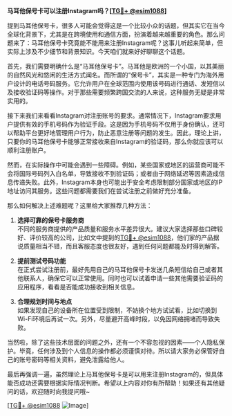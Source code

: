 **马耳他保号卡可以注册Instagram吗？[[TG💪+ @esim1088](https://t.me/s/esim1088)]**

提到马耳他保号卡，很多人可能会觉得这是一个比较小众的话题，但其实它在当今全球化背景下，尤其是在跨境使用和通信方面，扮演着越来越重要的角色。那么问题来了：马耳他保号卡究竟能不能用来注册Instagram呢？这事儿听起来简单，但实际上涉及不少细节和背景知识。今天咱们就来好好聊聊这个话题。

首先，我们需要明确什么是“马耳他保号卡”。马耳他是欧洲的一个小国，以其美丽的自然风光和悠闲的生活方式闻名。而所谓的“保号卡”，其实是一种专门为海外用户设计的电话号码服务。它允许用户在全球范围内使用该号码进行通话、发短信以及接收验证码等操作。对于那些需要频繁跨国交流的人来说，这种服务无疑是非常实用的。

接下来我们来看看Instagram对注册账号的要求。通常情况下，Instagram要求用户提供有效的手机号码作为验证手段。这是因为手机号码不仅用于身份确认，还可以帮助平台更好地管理用户行为，防止恶意注册等问题的发生。因此，理论上讲，只要你的马耳他保号卡能够正常接收来自Instagram的验证码，那么你就应该可以顺利注册账户。

然而，在实际操作中可能会遇到一些障碍。例如，某些国家或地区的运营商可能不会将国际号码列入白名单，导致接收不到验证码；或者由于网络延迟等因素造成信息传递失败。此外，Instagram本身也可能出于安全考虑限制部分国家或地区的IP地址访问其服务。这些问题都需要我们在尝试注册之前做好充分准备。

那么如何解决上述难题呢？这里给大家推荐几种方法：

1. **选择可靠的保号卡服务商**  
   不同的服务商提供的产品质量和服务水平差异很大。建议大家选择那些口碑较好、评价较高的公司，比如文中提到的[TG💪+ @esim1088](https://t.me/s/esim1088)，他们家的产品据说质量相当不错，而且客服态度也很友好，遇到任何问题都能及时得到解答。

2. **提前测试号码功能**  
   在正式尝试注册前，最好先用自己的马耳他保号卡发送几条短信给自己或者其他联系人，确保它可以正常使用。同时也可以试着申请一些其他需要验证码的应用程序，看看是否能成功接收到相关信息。

3. **合理规划时间与地点**  
   如果发现自己的设备所在位置受到限制，不妨换个地方试试看，比如切换到Wi-Fi环境后再试一次。另外，尽量避开高峰时段，以免因网络拥堵而导致失败。

当然啦，除了这些技术层面的问题之外，还有一个不容忽视的因素——个人隐私保护。毕竟，任何涉及到个人信息的操作都必须谨慎对待。所以请大家务必保管好自己的账号密码等相关资料，避免泄露给他人。

最后再强调一遍，虽然理论上马耳他保号卡是可以用来注册Instagram的，但具体能否成功还需要根据实际情况判断。希望以上内容对你有所帮助！如果还有其他疑问的话，欢迎随时向我提问哦~

[[TG💪+ @esim1088](https://t.me/s/esim1088) ![Image](https://i.postimg.cc/4NQfJmqS/Snipaste-2025-05-13-00-14-12.png)]